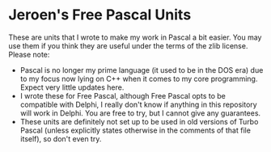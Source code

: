 Jeroen's Free Pascal Units
==========================
These are units that I wrote to make my work in Pascal a bit easier. You may use them if you think they are useful under the terms of the zlib license.
Please note:
- Pascal is no longer my prime language (it used to be in the DOS era) due to my focus now lying on C++ when it comes to my core programming. Expect very little updates here.
- I wrote these for Free Pascal, although Free Pascal opts to be compatible with Delphi, I really don't know if anything in this repository will work in Delphi. You are free to try, but I cannot give any guarantees.
- These units are definitely not set up to be used in old versions of Turbo Pascal (unless explicitly states otherwise in the comments of that file itself), so don't even try.
